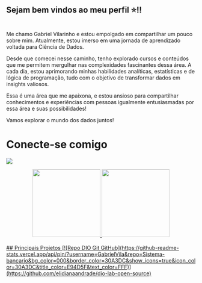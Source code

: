 ## Sejam bem vindos ao meu perfil ⭐!! 
<br>
Me chamo Gabriel Vilarinho e estou empolgado em compartilhar um pouco sobre mim. Atualmente, estou imerso em uma jornada de aprendizado voltada para Ciência de Dados.

Desde que comecei nesse caminho, tenho explorado cursos e conteúdos que me permitem mergulhar nas complexidades fascinantes dessa área. A cada dia, estou aprimorando minhas habilidades analíticas, estatísticas e de lógica de programação, tudo com o objetivo de transformar dados em insights valiosos.

Essa é uma área que me apaixona, e estou ansioso para compartilhar conhecimentos e experiências com pessoas igualmente entusiasmadas por essa área e suas possibilidades!

Vamos explorar o mundo dos dados juntos!
<br>
# Conecte-se comigo
   <a href="https://www.linkedin.com/in/gabriel-vilarinho/" target="_blank"><img src="https://img.shields.io/badge/-LinkedIn-%230077B5?style=for-the-badge&logo=linkedin&logoColor=white" target="_blank"></a> 

<div align="center">
  <a href="https://github.com/GabrielVila">
  <img height="180em" src="https://github-readme-stats.vercel.app/api?username=GabrielVila&show_icons=true&theme=tokyonight&include_all_commits=true&count_private=true"/>
  <img height="180em" src="https://github-readme-stats.vercel.app/api/top-langs/?username=GabrielVila&layout=compact&langs_count=7&theme=tokyonight"/>
</div>

<br>
## Principais Projetos
[![Repo DIO Git GitHub](https://github-readme-stats.vercel.app/api/pin/?username=GabrielVila&repo=Sistema-bancario&bg_color=000&border_color=30A3DC&show_icons=true&icon_color=30A3DC&title_color=E94D5F&text_color=FFF)](https://github.com/elidianaandrade/dio-lab-open-source)
